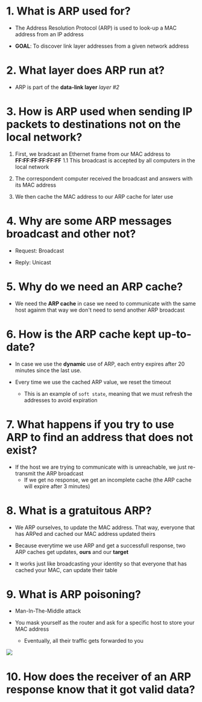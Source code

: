 # 1. What is ARP used for?

- The Address Resolution Protocol (ARP) is used to look-up a MAC address from an IP address

- **GOAL**: To discover link layer addresses from a given network address

# 2. What layer does ARP run at?

- ARP is part of the **data-link layer** _layer #2_

# 3. How is ARP used when sending IP packets to destinations not on the local network?

1. First, we bradcast an Ethernet frame from our MAC address to **FF:FF:FF:FF:FF:FF**
    1.1 This broadcast is accepted by all computers in the local network

2. The correspondent computer received the broadcast and answers with its MAC address

3. We then cache the MAC address to our ARP cache for later use

# 4. Why are some ARP messages broadcast and other not?

- Request: Broadcast

- Reply: Unicast

# 5. Why do we need an ARP cache?

- We need the **ARP cache** in case we need to communicate with the same host againm that way we don't need to send another ARP broadcast

# 6. How is the ARP cache kept up-to-date?

- In case we use the **dynamic** use of ARP, each entry expires after 20 minutes since the last use.

- Every time we use the cached ARP value, we reset the timeout
    - This is an example of `soft state`, meaning that we must refresh the addresses to avoid expiration

# 7. What happens if you try to use ARP to find an address that does not exist?

- If the host we are trying to communicate with is unreachable, we just re-transmit the ARP broadcast
    - If we get no response, we get an incomplete cache (the ARP cache will expire after 3 minutes)

# 8. What is a gratuitous ARP?

- We ARP ourselves, to update the MAC address. That way, everyone that has ARPed and cached our MAC address updated theirs

- Because everytime we use ARP and get a successfull response, two ARP caches get updates, **ours** and our **target**

- It works just like broadcasting your identity so that everyone that has cached your MAC, can update their table

# 9. What is ARP poisoning?

- Man-In-The-Middle attack

- You mask yourself as the router and ask for a specific host to store your MAC address
    - Eventually, all their traffic gets forwarded to you

![](https://www.imperva.com/learn/wp-content/uploads/sites/13/2020/03/thumbnail_he-ARP-spoofing-attacker-pretends-to-be-both-sides-of-a-network-communication-channel.jpg)

# 10. How does the receiver of an ARP response know that it got valid data?



